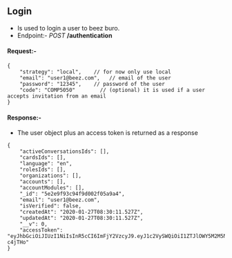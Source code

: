 ## Login

* Is used to login a user to beez buro.
* Endpoint:- _POST_ **/authentication**

#### Request:-

```
{
	"strategy": "local",    // for now only use local
	"email": "user1@beez.com",   // email of the user
	"password": "12345",    // password of the user
    "code": "COMP5050"        // (optional) it is used if a user accepts invitation from an email
}
```
#### Response:-

* The user object plus an access token is returned as a response

```
{
    "activeConversationsIds": [],
    "cardsIds": [],
    "language": "en",
    "rolesIds": [],
    "organizations": [],
    "accounts": [],
    "accountModules": [],
    "_id": "5e2e9f93c94f9d002f05a9a4",
    "email": "user1@beez.com",
    "isVerified": false,
    "createdAt": "2020-01-27T08:30:11.527Z",
    "updatedAt": "2020-01-27T08:30:11.527Z",
    "__v": 0,
    "accessToken": "eyJhbGciOiJIUzI1NiIsInR5cCI6ImFjY2VzcyJ9.eyJ1c2VySWQiOiI1ZTJlOWY5M2M5NGY5ZDAwMmYwNWE5YTQiLCJpYXQiOjE1ODAxMTM4MTEsImV4cCI6MTU4MDIwMDIxMSwiYXVkIjoiaHR0cHM6Ly95b3VyZG9tYWluLmNvbSIsImlzcyI6ImZlYXRoZXJzIiwic3ViIjoiNWUyZTlmODljOTRmOWQwMDJmMDVhOWEzIiwianRpIjoiMTYzMDBmMjYtMDRjNi00MjQyLWFmMmEtMzZmZjAwYmYyYmNhIn0.Y8fE1pIzflLD6BXR9SCtddX_a939gr9eveqv-c4jTHo"
}
```